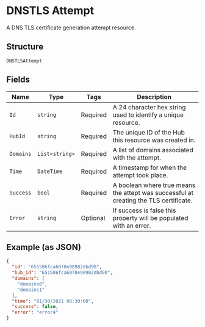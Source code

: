 
# DNSTLS Attempt

A DNS TLS certificate generation attempt resource.

## Structure

`DNSTLSAttempt`

## Fields

| Name | Type | Tags | Description |
|  --- | --- | --- | --- |
| `Id` | `string` | Required | A 24 character hex string used to identify a unique resource. |
| `HubId` | `string` | Required | The unique ID of the Hub this resource was created in. |
| `Domains` | `List<string>` | Required | A list of domains associated with the attempt. |
| `Time` | `DateTime` | Required | A timestamp for when the attempt took place. |
| `Success` | `bool` | Required | A boolean where true means the attept was successful at creating the TLS certificate. |
| `Error` | `string` | Optional | If success is false this property will be populated with an error. |

## Example (as JSON)

```json
{
  "id": "651586fca6078e98982dbd90",
  "hub_id": "651586fca6078e98982dbd90",
  "domains": [
    "domains0",
    "domains1"
  ],
  "time": "01/30/2021 08:30:00",
  "success": false,
  "error": "error4"
}
```

